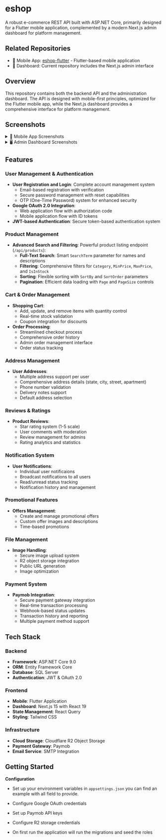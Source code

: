 # eshop

A robust e-commerce REST API built with ASP.NET Core, primarily designed for a Flutter mobile application, complemented by a modern Next.js admin dashboard for platform management.

## Related Repositories
- 📱 Mobile App: [eshop-flutter](https://github.com/YousefDewidar/eshop_mobile_app) - Flutter-based mobile application
- 🎯 Dashboard: Current repository includes the Next.js admin interface

## Overview
This repository contains both the backend API and the administration dashboard. The API is designed with mobile-first principles, optimized for the Flutter mobile app, while the Next.js dashboard provides a comprehensive interface for platform management.

## Screenshots

<details>
<summary>📱 Mobile App Screenshots</summary>

### Mobile Application
![Mobile App Screenshots](readme-assets/mobile-app.jpg)
*Flutter mobile application showcasing the main shopping experience*

</details>

<details>
<summary>🖥️ Admin Dashboard Screenshots</summary>

### Dashboard Interface
![Products Management](readme-assets/products.png)
*Products listing and management interface*

![Product Details](readme-assets/product_details.png)
*Detailed product information and editing*

![Orders Dashboard](readme-assets/orders.png)
*Order management and tracking system*

![Promotional Offers](readme-assets/offers.png)
*Offer creation and management interface*

![Coupon Management](readme-assets/coupons.png)
*Coupon system and discount management*

</details>

## Features

### User Management & Authentication
- **User Registration and Login**: Complete account management system
    - Email-based registration with verification
    - Secure password management with reset capabilities
    - OTP (One-Time Password) system for enhanced security
- **Google OAuth 2.0 Integration**:
    - Web application flow with authorization code
    - Mobile application flow with ID tokens
- **JWT-based Authentication**: Secure token-based authentication system

### Product Management
- **Advanced Search and Filtering**: Powerful product listing endpoint (`/api/products`):
    - **Full-Text Search**: Smart `SearchTerm` parameter for names and descriptions
    - **Filtering**: Comprehensive filters for `Category`, `MinPrice`, `MaxPrice`, and `IsInStock`
    - **Sorting**: Flexible sorting with `SortBy` and `SortOrder` parameters
    - **Pagination**: Efficient data loading with `Page` and `PageSize` controls

### Cart & Order Management
- **Shopping Cart**:
    - Add, update, and remove items with quantity control
    - Real-time stock validation
    - Coupon integration for discounts
- **Order Processing**:
    - Streamlined checkout process
    - Comprehensive order history
    - Admin order management interface
    - Order status tracking

### Address Management
- **User Addresses**:
    - Multiple address support per user
    - Comprehensive address details (state, city, street, apartment)
    - Phone number validation
    - Delivery notes support
    - Default address selection

### Reviews & Ratings
- **Product Reviews**:
    - Star rating system (1-5 scale)
    - User comments with moderation
    - Review management for admins
    - Rating analytics and statistics

### Notification System
- **User Notifications**:
    - Individual user notificaions
    - Broadcast notifications to all users
    - Read/unread status tracking
    - Notification history and management

### Promotional Features
- **Offers Management**:
    - Create and manage promotional offers
    - Custom offer images and descriptions
    - Time-based promotions

### File Management
- **Image Handling**:
    - Secure image upload system
    - R2 object storage integration
    - Public URL generation
    - Image optimization

### Payment System
- **Paymob Integration**:
    - Secure payment gateway integration
    - Real-time transaction processing
    - Webhook-based status updates
    - Transaction history and reporting
    - Multiple payment method support

## Tech Stack

### Backend
- **Framework**: ASP.NET Core 9.0
- **ORM**: Entity Framework Core
- **Database**: SQL Server
- **Authentication**: JWT & OAuth 2.0

### Frontend
- **Mobile**: Flutter Application
- **Dashboard**: Next.js 15 with React 19
- **State Management**: React Query
- **Styling**: Tailwind CSS

### Infrastructure
- **Cloud Storage**: Cloudflare R2 Object Storage
- **Payment Gateway**: Paymob
- **Email Service**: SMTP Integration

## Getting Started
**Configuration**
   - Set up your environment variables in `appsettings.json` you can find an example with all field to provide. 
   - Configure Google OAuth credentials
   - Set up Paymob API keys
   - Configure R2 storage credentials

   - On first run the application will run the migrations and seed the roles
